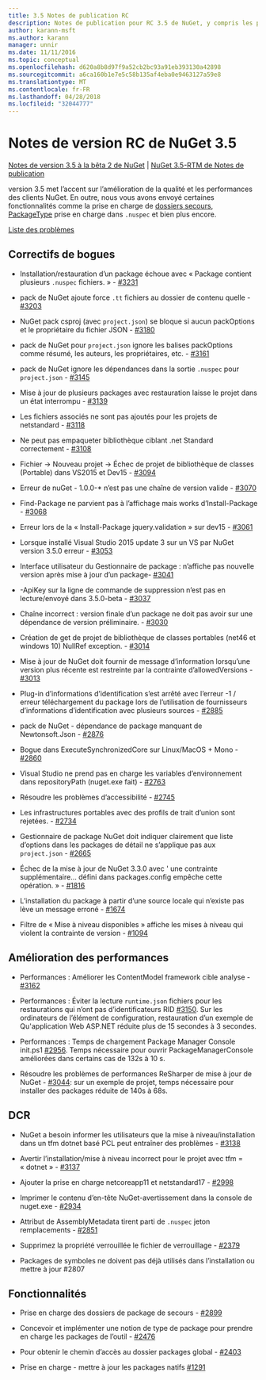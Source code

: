 ```yaml
---
title: 3.5 Notes de publication RC
description: Notes de publication pour RC 3.5 de NuGet, y compris les problèmes connus, les correctifs de bogues, les fonctionnalités ajoutées et dcr.
author: karann-msft
ms.author: karann
manager: unnir
ms.date: 11/11/2016
ms.topic: conceptual
ms.openlocfilehash: d620a8b8d97f9a52cb2bc93a91eb393130a42898
ms.sourcegitcommit: a6ca160b1e7e5c58b135af4eba0e9463127a59e8
ms.translationtype: MT
ms.contentlocale: fr-FR
ms.lasthandoff: 04/28/2018
ms.locfileid: "32044777"
---
```

# <a name="nuget-35-rc-release-notes"></a>Notes de version RC de NuGet 3.5

[Notes de version 3.5 à la bêta 2 de NuGet](../release-notes/nuget-3.5-Beta2.md) | [NuGet 3.5-RTM de Notes de publication](../release-notes/nuget-3.5-RTM.md)

version 3.5 met l’accent sur l’amélioration de la qualité et les performances des clients NuGet. En outre, nous vous avons envoyé certaines fonctionnalités comme la prise en charge de [dossiers secours](https://github.com/NuGet/Home/issues/2899), [PackageType](https://github.com/NuGet/Home/issues/2476) prise en charge dans `.nuspec` et bien plus encore.

[Liste des problèmes](https://github.com/NuGet/Home/issues?q=is%3Aissue+is%3Aclosed+milestone%3A%223.5%20RC")

## <a name="bug-fixes"></a>Correctifs de bogues

* Installation/restauration d’un package échoue avec « Package contient plusieurs `.nuspec` fichiers. » - [#3231](https://github.com/NuGet/Home/issues/3231)

* pack de NuGet ajoute force `.tt` fichiers au dossier de contenu quelle - [#3203](https://github.com/NuGet/Home/issues/3203)

* NuGet pack csproj (avec `project.json`) se bloque si aucun packOptions et le propriétaire du fichier JSON - [#3180](https://github.com/NuGet/Home/issues/3180)

* pack de NuGet pour `project.json` ignore les balises packOptions comme résumé, les auteurs, les propriétaires, etc. - [#3161](https://github.com/NuGet/Home/issues/3161)

* pack de NuGet ignore les dépendances dans la sortie `.nuspec` pour `project.json`  -  [#3145](https://github.com/NuGet/Home/issues/3145)

* Mise à jour de plusieurs packages avec restauration laisse le projet dans un état interrompu - [#3139](https://github.com/NuGet/Home/issues/3139)

* Les fichiers associés ne sont pas ajoutés pour les projets de netstandard - [#3118](https://github.com/NuGet/Home/issues/3118)

* Ne peut pas empaqueter bibliothèque ciblant .net Standard correctement - [#3108](https://github.com/NuGet/Home/issues/3108)

* Fichier -> Nouveau projet -> Échec de projet de bibliothèque de classes (Portable) dans VS2015 et Dev15 - [#3094](https://github.com/NuGet/Home/issues/3094)

* Erreur de nuGet - 1.0.0-* n’est pas une chaîne de version valide - [#3070](https://github.com/NuGet/Home/issues/3070)

* Find-Package ne parvient pas à l’affichage mais works d’Install-Package - [#3068](https://github.com/NuGet/Home/issues/3068)

* Erreur lors de la « Install-Package jquery.validation » sur dev15 - [#3061](https://github.com/NuGet/Home/issues/3061)

* Lorsque installé Visual Studio 2015 update 3 sur un VS par NuGet version 3.5.0 erreur - [#3053](https://github.com/NuGet/Home/issues/3053)

* Interface utilisateur du Gestionnaire de package : n’affiche pas nouvelle version après mise à jour d’un package- [#3041](https://github.com/NuGet/Home/issues/3041)

* -ApiKey sur la ligne de commande de suppression n’est pas en lecture/envoyé dans 3.5.0-beta - [#3037](https://github.com/NuGet/Home/issues/3037)

* Chaîne incorrect : version finale d’un package ne doit pas avoir sur une dépendance de version préliminaire. - [#3030](https://github.com/NuGet/Home/issues/3030)

* Création de get de projet de bibliothèque de classes portables (net46 et windows 10) NullRef exception. - [#3014](https://github.com/NuGet/Home/issues/3014)

* Mise à jour de NuGet doit fournir de message d’information lorsqu’une version plus récente est restreinte par la contrainte d’allowedVersions - [#3013](https://github.com/NuGet/Home/issues/3013)

* Plug-in d’informations d’identification s’est arrêté avec l’erreur -1 / erreur téléchargement du package lors de l’utilisation de fournisseurs d’informations d’identification avec plusieurs sources - [#2885](https://github.com/NuGet/Home/issues/2885)

* pack de NuGet - dépendance de package manquant de Newtonsoft.Json - [#2876](https://github.com/NuGet/Home/issues/2876)

* Bogue dans ExecuteSynchronizedCore sur Linux/MacOS + Mono - [#2860](https://github.com/NuGet/Home/issues/2860)

* Visual Studio ne prend pas en charge les variables d’environnement dans repositoryPath (nuget.exe fait) - [#2763](https://github.com/NuGet/Home/issues/2763)

* Résoudre les problèmes d’accessibilité - [#2745](https://github.com/NuGet/Home/issues/2745)

* Les infrastructures portables avec des profils de trait d’union sont rejetées. - [#2734](https://github.com/NuGet/Home/issues/2734)

* Gestionnaire de package NuGet doit indiquer clairement que liste d’options dans les packages de détail ne s’applique pas aux `project.json`  -  [#2665](https://github.com/NuGet/Home/issues/2665)

* Échec de la mise à jour de NuGet 3.3.0 avec ' une contrainte supplémentaire... défini dans packages.config empêche cette opération. » - [#1816](https://github.com/NuGet/Home/issues/1816)

* L’installation du package à partir d’une source locale qui n’existe pas lève un message erroné - [#1674](https://github.com/NuGet/Home/issues/1674)

* Filtre de « Mise à niveau disponibles » affiche les mises à niveau qui violent la contrainte de version - [#1094](https://github.com/NuGet/Home/issues/1094)

## <a name="performance-improvements"></a>Amélioration des performances

* Performances : Améliorer les ContentModel framework cible analyse - [#3162](https://github.com/NuGet/Home/issues/3162)

* Performances : Éviter la lecture `runtime.json` fichiers pour les restaurations qui n’ont pas d’identificateurs RID [#3150](https://github.com/NuGet/Home/issues/3150). Sur les ordinateurs de l’élément de configuration, restauration d’un exemple de Qu'application Web ASP.NET réduite plus de 15 secondes à 3 secondes.

* Performances : Temps de chargement Package Manager Console init.ps1 [#2956](https://github.com/NuGet/Home/issues/2956). Temps nécessaire pour ouvrir PackageManagerConsole améliorées dans certains cas de 132s à 10 s.

* Résoudre les problèmes de performances ReSharper de mise à jour de NuGet - [#3044](https://github.com/NuGet/Home/issues/3044): sur un exemple de projet, temps nécessaire pour installer des packages réduite de 140s à 68s.

## <a name="dcrs"></a>DCR

* NuGet a besoin informer les utilisateurs que la mise à niveau/installation dans un tfm dotnet basé PCL peut entraîner des problèmes - [#3138](https://github.com/NuGet/Home/issues/3138)

* Avertir l’installation/mise à niveau incorrect pour le projet avec tfm = « dotnet » - [#3137](https://github.com/NuGet/Home/issues/3137)

* Ajouter la prise en charge netcoreapp11 et netstandard17 - [#2998](https://github.com/NuGet/Home/issues/2998)

* Imprimer le contenu d’en-tête NuGet-avertissement dans la console de nuget.exe - [#2934](https://github.com/NuGet/Home/issues/2934)

* Attribut de AssemblyMetadata tirent parti de `.nuspec` jeton remplacements - [#2851](https://github.com/NuGet/Home/issues/2851)

* Supprimez la propriété verrouillée le fichier de verrouillage - [#2379](https://github.com/NuGet/Home/issues/2379)

* Packages de symboles ne doivent pas déjà utilisés dans l’installation ou mettre à jour #2807

## <a name="features"></a>Fonctionnalités

* Prise en charge des dossiers de package de secours - [#2899](https://github.com/NuGet/Home/issues/2899)

* Concevoir et implémenter une notion de type de package pour prendre en charge les packages de l’outil - [#2476](https://github.com/NuGet/Home/issues/2476)

* Pour obtenir le chemin d’accès au dossier packages global - [#2403](https://github.com/NuGet/Home/issues/2403)

* Prise en charge - mettre à jour les packages natifs [#1291](https://github.com/NuGet/Home/issues/1291)
